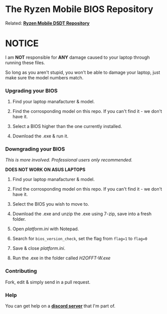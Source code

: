 # The Ryzen Mobile BIOS Repository

Related: [**Ryzen Mobile DSDT Repository**](https://github.com/ArvoCortano/DSDT-Repo)

# NOTICE

I am **NOT** responsible for **ANY** damage caused to your laptop through running these files.

So long as you aren't stupid, you won't be able to damage your laptop, just make sure the model numbers match.

### Upgrading your BIOS

1. Find your laptop manafacturer & model.

2. Find the corrosponding model on this repo. If you can't find it - we don't have it.

3. Select a BIOS higher than the one currently installed.

4. Download the .exe & run it.

### Downgrading your BIOS

*This is more involved. Professional users only recommended.*

**DOES NOT WORK ON ASUS LAPTOPS**

1. Find your laptop manafacturer & model.

2. Find the corrosponding model on this repo. If you can't find it - we don't have it.

3. Select the BIOS you wish to move to.

4. Download the .exe and unzip the .exe using 7-zip, save into a fresh folder.

5. Open *platform.ini* with Notepad.

6. Search for `bios_version_check`, set the flag from `flag=1` to `flag=0`

7. Save & close *platform.ini*.

8. Run the .exe in the folder called *H2OFFT-W.exe*

### Contributing

Fork, edit & simply send in a pull request.

### Help

You can get help on a [**discord server**](https://discord.gg/qEAfkuA) that I'm part of.